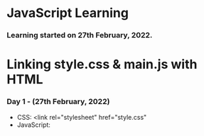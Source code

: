 # JavaScript Learning 
### Learning started on 27th February, 2022.

# Linking style.css & main.js with HTML
### Day 1 - (27th February, 2022)
* CSS: <link rel="stylesheet" href="style.css"
* JavaScript: <script src="main.js"></script>
